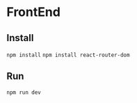 # FrontEnd

## Install
```npm install```
```npm install react-router-dom```

## Run 
```npm run dev```
